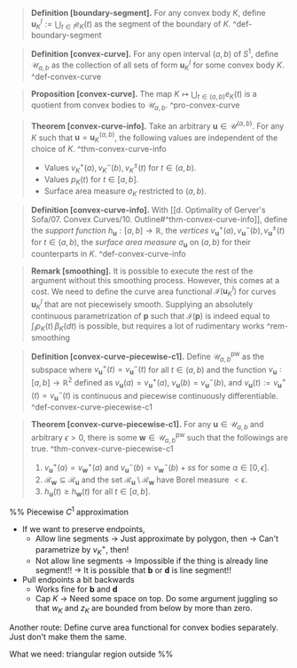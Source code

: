 > __Definition [boundary-segment].__ For any convex body $K$, define $\mathbf{u}_K^I := \bigcup_{t \in I} e_K(t)$ as the segment of the boundary of $K$. ^def-boundary-segment

> __Definition [convex-curve].__ For any open interval $(a, b)$ of $S^1$, define $\mathcal{U}_{a, b}$ as the collection of all sets of form $\mathbf{u}_K^I$ for some convex body $K$. ^def-convex-curve

> __Proposition [convex-curve].__ The map $K \mapsto \bigcup_{t \in (a, b)} e_K(t)$ is a quotient from convex bodies to $\mathcal{U}_{a, b}$. ^pro-convex-curve

> __Theorem [convex-curve-info].__ Take an arbitrary $\mathbf{u} \in \mathcal{U}^{(a, b)}$. For any $K$ such that $\mathbf{u} = \mathbf{u}_K^{(a, b)}$, the following values are independent of the choice of $K$. ^thm-convex-curve-info
> 
> - Values $v_K^+(a), v_K^-(b), v_K^{\pm}(t)$ for $t \in (a, b)$.
> - Values $p_K(t)$ for $t \in [a, b]$.
> - Surface area measure $\sigma_K$ restricted to $(a, b)$.

> __Definition [convex-curve-info].__ With [[d. Optimality of Gerver's Sofa/07. Convex Curves/10. Outline#^thm-convex-curve-info]], define the _support function_ $h_\mathbf{u} : [a, b] \to \mathbb{R}$, the _vertices_ $v_{\mathbf{u}}^+(a), v_{\mathbf{u}}^-(b), v_{\mathbf{u}}^{\pm}(t)$ for $t \in (a, b)$, the _surface area measure_ $\sigma_{\mathbf{u}}$ on $(a, b)$ for their counterparts in $K$. ^def-convex-curve-info

> __Remark [smoothing].__ It is possible to execute the rest of the argument without this smoothing process. However, this comes at a cost. We need to define the curve area functional $\mathcal{I}(\mathbf{u}_K^I)$ for curves $\mathbf{u}_K^I$ that are not piecewisely smooth. Supplying an absolutely continuous parametrization of $\mathbf{p}$ such that $\mathcal{I}(\mathbf{p})$ is indeed equal to $\int_{I} p_K(t)\,\beta_K(dt)$ is possible, but requires a lot of rudimentary works ^rem-smoothing

> __Definition [convex-curve-piecewise-c1].__ Define $\mathcal{U}_{a, b}^{\text{pw}}$ as the subspace where $v_{\mathbf{u}}^+(t) = v_{\mathbf{u}}^-(t)$ for all $t \in (a, b)$ and the function $v_\mathbf{u} : [a, b] \to \mathbb{R}^2$ defined as $v_{\mathbf{u}}(a) = v_{\mathbf{u}}^+(a)$, $v_{\mathbf{u}}(b) = v_{\mathbf{u}}^-(b)$, and $v_{\mathbf{u}}(t) := v_{\mathbf{u}}^+(t) = v_{\mathbf{u}}^-(t)$ is continuous and piecewise continuously differentiable. ^def-convex-curve-piecewise-c1

> __Theorem [convex-curve-piecewise-c1].__ For any $\mathbf{u} \in \mathcal{U}_{a, b}$ and arbitrary $\epsilon > 0$, there is some $\mathbf{w} \in \mathcal{U}_{a, b}^{\text{pw}}$ such that the followings are true. ^thm-convex-curve-piecewise-c1
> 
> 1. $v_{\mathbf{u}}^+(a) = v_{\mathbf{w}}^+(a)$ and $v_{\mathbf{u}}^-(b) = v_{\mathbf{w}}^-(b) + ss$ for some $\alpha \in [0, \epsilon]$.
> 2. $\mathcal{R}_{\mathbf{w}} \subseteq \mathcal{R}_{\mathbf{u}}$ and the set $\mathcal{R}_\mathbf{u} \setminus \mathcal{R}_{\mathbf{w}}$ have Borel measure $< \epsilon$.
> 3. $h_{\mathbf{u}}(t) \geq h_{\mathbf{w}}(t)$ for all $t \in [a, b]$.

%%
Piecewise $C^1$ approximation

- If we want to preserve endpoints,
	- Allow line segments -> Just approximate by polygon, then -> Can't parametrize by $v_K^+$, then!
	- Not allow line segments -> Impossible if the thing is already line segment!! -> It is possible that $\mathbf{b}$ or $\mathbf{d}$ is line segment!!
- Pull endpoints a bit backwards
	- Works fine for $\mathbf{b}$ and $\mathbf{d}$
	- Cap $K$ -> Need some space on top. Do some argument juggling so that $w_K$ and $z_K$ are bounded from below by more than zero.

Another route: Define curve area functional for convex bodies separately. Just don't make them the same.

What we need: triangular region outside
%%
